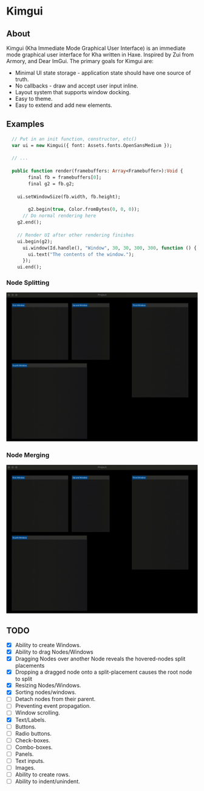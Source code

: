 # Kimgui

## About
Kimgui (Kha Immediate Mode Graphical User Interface) is an immediate mode graphical user interface for Kha written in Haxe. Inspired by Zui from Armory, and Dear ImGui. The primary goals for Kimgui are:

- Minimal UI state storage - application state should have one source of truth.
- No callbacks - draw and accept user input inline.
- Layout system that supports window docking.
- Easy to theme.
- Easy to extend and add new elements.

## Examples

```haxe
  // Put in an init function, constructor, etc()
  var ui = new Kimgui({ font: Assets.fonts.OpenSansMedium });

  // ...

  public function render(framebuffers: Array<Framebuffer>):Void {
		final fb = framebuffers[0];
		final g2 = fb.g2;

    ui.setWindowSize(fb.width, fb.height);

		g2.begin(true, Color.fromBytes(0, 0, 0));
      // Do normal rendering here
    g2.end();

    // Render UI after other rendering finishes
    ui.begin(g2);
      ui.window(Id.handle(), "Window", 30, 30, 300, 300, function () {
        ui.text("The contents of the window.");
      });
    ui.end();
```

### Node Splitting
![Example of window splitting](support/images/splitResizeZOrdering.gif)

### Node Merging
![Example of window merging](support/images/mergeResizeZOrdering.gif)

## TODO

- [x] Ability to create Windows.
- [x] Ability to drag Nodes/Windows
- [x] Dragging Nodes over another Node reveals the hovered-nodes split placements
- [x] Dropping a dragged node onto a split-placement causes the root node to split
- [x] Resizing Nodes/Windows.
- [x] Sorting nodes/windows.
- [ ] Detach nodes from their parent.
- [ ] Preventing event propagation.
- [ ] Window scrolling.
- [x] Text/Labels.
- [ ] Buttons.
- [ ] Radio buttons.
- [ ] Check-boxes.
- [ ] Combo-boxes.
- [ ] Panels.
- [ ] Text inputs.
- [ ] Images.
- [ ] Ability to create rows.
- [ ] Ability to indent/unindent.
